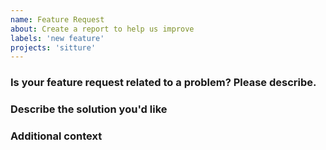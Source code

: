 ```yaml
---
name: Feature Request
about: Create a report to help us improve
labels: 'new feature'
projects: 'sitture'
---
```


### Is your feature request related to a problem? Please describe.
<!-- A clear and concise description of what the problem is. -->

### Describe the solution you'd like
<!-- A clear and concise description of what you want to happen. -->

### Additional context
<!-- Add any other context or screenshots about the feature request here. -->